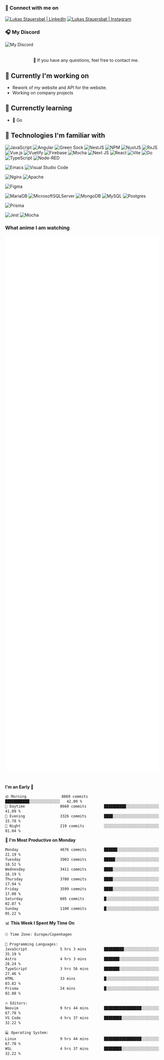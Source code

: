 ### 🔗 Connect with me on
<a href="https://www.instagram.com/lukas_stauersbol" target="_blank"><img align="center" src="https://raw.githubusercontent.com/stauersbol/stauersbol/main/images/instagram.svg" alt="Lukas Stauersbøl | LinkedIn" width="30px"/></a>
<a href="https://www.linkedin.com/in/lukas-stauersbol/" target="_blank"><img align="center" src="https://raw.githubusercontent.com/stauersbol/stauersbol/main/images/linkedin.svg" alt="Lukas Stauersbøl | Instagram" width="30px"/></a>

<p align="center">
 <h3>🎧 My Discord</h3>
 <img align="left" height="55px" src="https://discord.c99.nl/widget/theme-2/147806323323568128.png" alt="My Discord" />
</p>

<br/>
<br/>
<br/>
💬 If you have any questions, feel free to contact me.

## 🔭 Currently I'm working on
- Rework of my website and API for the website.
- Working on company projects
 
## 🌱 Currenctly learning
- 💙 Go

## 💼 Technologies I'm familiar with
![JavaScript](https://img.shields.io/badge/javascript-%23323330.svg?style=for-the-badge&logo=javascript&logoColor=%23F7DF1E)
![Angular](https://img.shields.io/badge/angular-%23DD0031.svg?style=for-the-badge&logo=angular&logoColor=white)
![Green Sock](https://img.shields.io/badge/green%20sock-88CE02?style=for-the-badge&logo=greensock&logoColor=white)
![NestJS](https://img.shields.io/badge/nestjs-%23E0234E.svg?style=for-the-badge&logo=nestjs&logoColor=white)
![NPM](https://img.shields.io/badge/NPM-%23000000.svg?style=for-the-badge&logo=npm&logoColor=white)
![NuxtJS](https://img.shields.io/badge/Nuxt-black?style=for-the-badge&logo=nuxt.js&logoColor=white)
![RxJS](https://img.shields.io/badge/rxjs-%23B7178C.svg?style=for-the-badge&logo=reactivex&logoColor=white)
![Vue.js](https://img.shields.io/badge/vuejs-%2335495e.svg?style=for-the-badge&logo=vuedotjs&logoColor=%234FC08D)
![Vuetify](https://img.shields.io/badge/Vuetify-1867C0?style=for-the-badge&logo=vuetify&logoColor=AEDDFF)
![Firebase](https://img.shields.io/badge/firebase-ffca28?style=for-the-badge&logo=firebase&logoColor=black)
![Mocha](https://img.shields.io/badge/Mocha-8D6748?style=for-the-badge&logo=Mocha&logoColor=white)
![Next JS](https://img.shields.io/badge/next.js-000000?style=for-the-badge&logo=nextdotjs&logoColor=white)
![React](https://img.shields.io/badge/React-20232A?style=for-the-badge&logo=react&logoColor=61DAFB)
![Vite]( 	https://img.shields.io/badge/Vite-B73BFE?style=for-the-badge&logo=vite&logoColor=FFD62E)
![Go](https://img.shields.io/static/v1?style=for-the-badge&message=Go&color=00ADD8&logo=Go&logoColor=FFFFFF&label=)
![TypeScript](https://img.shields.io/static/v1?style=for-the-badge&message=TypeScript&color=3178C6&logo=TypeScript&logoColor=FFFFFF&label=)
![Node-RED](https://img.shields.io/badge/NodeRED-8F0000.svg?style=for-the-badge&logo=Node-RED&logoColor=white)

![Emacs](https://img.shields.io/badge/Emacs-%237F5AB6.svg?&style=for-the-badge&logo=gnu-emacs&logoColor=white)
![Visual Studio Code](https://img.shields.io/badge/Visual%20Studio%20Code-0078d7.svg?style=for-the-badge&logo=visual-studio-code&logoColor=white)

![Nginx](https://img.shields.io/badge/nginx-%23009639.svg?style=for-the-badge&logo=nginx&logoColor=white)
![Apache](https://img.shields.io/badge/apache-%23D42029.svg?style=for-the-badge&logo=apache&logoColor=white)

![Figma](https://img.shields.io/badge/Figma-F24E1E?style=for-the-badge&logo=figma&logoColor=white)

![MariaDB](https://img.shields.io/badge/MariaDB-003545?style=for-the-badge&logo=mariadb&logoColor=white)
![MicrosoftSQLServer](https://img.shields.io/badge/Microsoft%20SQL%20Sever-CC2927?style=for-the-badge&logo=microsoft%20sql%20server&logoColor=white)
![MongoDB](https://img.shields.io/badge/MongoDB-%234ea94b.svg?style=for-the-badge&logo=mongodb&logoColor=white)
![MySQL](https://img.shields.io/badge/mysql-%2300f.svg?style=for-the-badge&logo=mysql&logoColor=white)
![Postgres](https://img.shields.io/badge/postgres-%23316192.svg?style=for-the-badge&logo=postgresql&logoColor=white)

![Prisma](https://img.shields.io/badge/Prisma-3982CE?style=for-the-badge&logo=Prisma&logoColor=white)

![Jest](https://img.shields.io/badge/-jest-%23C21325?style=for-the-badge&logo=jest&logoColor=white)
![Mocha](https://img.shields.io/badge/Mocha-8D6748.svg?style=for-the-badge&logo=Mocha&logoColor=white)

### What anime I am watching
<a href="https://anilist.co/user/slashiy/" align="center"><img align="center" width="500px" src="metrics.plugin.personal.anilist.svg" /></a>

<br/>

<!--START_SECTION:waka-->
**I'm an Early 🐤** 

```text
🌞 Morning                8869 commits        ███████████░░░░░░░░░░░░░░   42.09 % 
🌆 Daytime                8660 commits        ██████████░░░░░░░░░░░░░░░   41.09 % 
🌃 Evening                3326 commits        ████░░░░░░░░░░░░░░░░░░░░░   15.78 % 
🌙 Night                  219 commits         ░░░░░░░░░░░░░░░░░░░░░░░░░   01.04 % 
```
📅 **I'm Most Productive on Monday** 

```text
Monday                   4676 commits        ██████░░░░░░░░░░░░░░░░░░░   22.19 % 
Tuesday                  3903 commits        █████░░░░░░░░░░░░░░░░░░░░   18.52 % 
Wednesday                3411 commits        ████░░░░░░░░░░░░░░░░░░░░░   16.19 % 
Thursday                 3780 commits        ████░░░░░░░░░░░░░░░░░░░░░   17.94 % 
Friday                   3599 commits        ████░░░░░░░░░░░░░░░░░░░░░   17.08 % 
Saturday                 605 commits         █░░░░░░░░░░░░░░░░░░░░░░░░   02.87 % 
Sunday                   1100 commits        █░░░░░░░░░░░░░░░░░░░░░░░░   05.22 % 
```


📊 **This Week I Spent My Time On** 

```text
🕑︎ Time Zone: Europe/Copenhagen

💬 Programming Languages: 
JavaScript               5 hrs 3 mins        █████████░░░░░░░░░░░░░░░░   35.19 % 
Astro                    4 hrs 3 mins        ███████░░░░░░░░░░░░░░░░░░   28.24 % 
TypeScript               3 hrs 56 mins       ███████░░░░░░░░░░░░░░░░░░   27.46 % 
HTML                     33 mins             █░░░░░░░░░░░░░░░░░░░░░░░░   03.82 % 
Prisma                   24 mins             █░░░░░░░░░░░░░░░░░░░░░░░░   02.88 % 

🔥 Editors: 
Neovim                   9 hrs 44 mins       █████████████████░░░░░░░░   67.78 % 
VS Code                  4 hrs 37 mins       ████████░░░░░░░░░░░░░░░░░   32.22 % 

💻 Operating System: 
Linux                    9 hrs 44 mins       █████████████████░░░░░░░░   67.78 % 
WSL                      4 hrs 37 mins       ████████░░░░░░░░░░░░░░░░░   32.22 % 
```


<!--END_SECTION:waka-->
